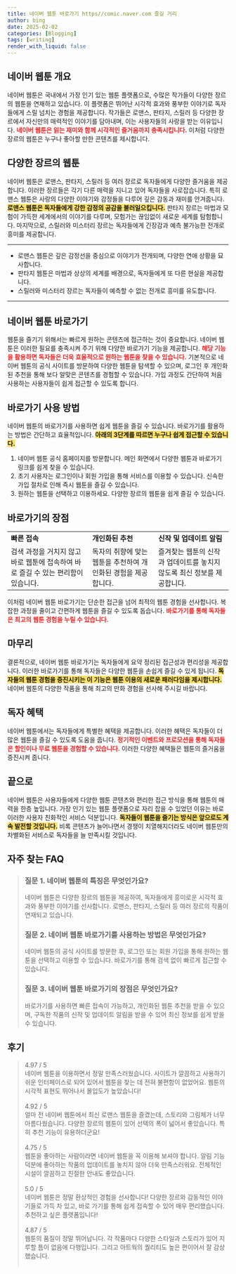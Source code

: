 ```yaml
---
title: 네이버 웹툰 바로가기 https//comic.naver.com 즐길 거리
author: bing
date: 2025-02-02
categories: [Blogging]
tags: [writing]
render_with_liquid: false
---
```



<h2 id='네이버-webtoon-개요'>네이버 웹툰 개요</h2>

<p>네이버 웹툰은 국내에서 가장 인기 있는 웹툰 플랫폼으로, 수많은 작가들이 다양한 장르의 웹툰을 연재하고 있습니다. 이 플랫폼은 뛰어난 시각적 효과와 풍부한 이야기로 독자들에게 스릴 넘치는 경험을 제공합니다. 작가들은 로맨스, 판타지, 스릴러 등 다양한 장르에서 자신만의 매력적인 이야기를 담아내며, 이는 사용자들의 사랑을 받는 이유입니다. <b><span style="color: #ee2323;">네이버 웹툰은 읽는 재미와 함께 시각적인 즐거움까지 충족시킵니다.</span></b> 이처럼 다양한 장르의 웹툰은 누구나 좋아할 만한 콘텐츠를 제시합니다.</p>

<h2 id='다양한장르의웹툰'>다양한 장르의 웹툰</h2>

<p>네이버 웹툰은 로맨스, 판타지, 스릴러 등 여러 장르로 독자들에게 다양한 즐거움을 제공합니다. 이러한 장르들은 각기 다른 매력을 지니고 있어 독자들을 사로잡습니다. 특히 로맨스 웹툰은 사랑의 다양한 이야기와 감정들을 다루어 깊은 감동과 재미를 안겨줍니다. <b><span style="background-color: #ffe066;">로맨스 웹툰은 독자들에게 강한 감정의 공감을 불러일으킵니다.</span></b> 판타지 장르는 마법과 모험이 가득한 세계에서의 이야기를 다루며, 모험가는 끊임없이 새로운 세계를 탐험합니다. 마지막으로, 스릴러와 미스터리 장르는 독자들에게 긴장감과 예측 불가능한 전개로 흥미를 제공합니다.</p>

<hr />

<ul>
    <li>로맨스 웹툰은 깊은 감정선을 중심으로 이야기가 전개되며, 다양한 연애 상황을 묘사합니다.</li>
    <li>판타지 웹툰은 마법과 상상의 세계를 배경으로, 독자들에게 또 다른 현실을 제공합니다.</li>
    <li>스릴러와 미스터리 장르는 독자들이 예측할 수 없는 전개로 흥미를 유도합니다.</li>
</ul>

<hr />

<h2 id='네이버웹툰바로가기'>네이버 웹툰 바로가기</h2>

<p>웹툰을 즐기기 위해서는 빠르게 원하는 콘텐츠에 접근하는 것이 중요합니다. 네이버 웹툰은 이러한 필요를 충족시켜 주기 위해 다양한 바로가기 기능을 제공합니다. <b><span style="color: #ee2323;">해당 기능을 활용하면 독자들은 더욱 효율적으로 원하는 웹툰을 찾을 수 있습니다.</span></b> 기본적으로 네이버 웹툰의 공식 사이트를 방문하여 다양한 웹툰을 탐색할 수 있으며, 로그인 후 개인화된 추천을 통해 보다 알맞은 콘텐츠를 경험할 수 있습니다. 가입 과정도 간단하여 처음 사용하는 사용자들이 쉽게 접근할 수 있도록 합니다.</p>

<h2 id='바로가기-사용방법'>바로가기 사용 방법</h2>

<p>네이버 웹툰의 바로가기를 사용하면 쉽게 웹툰을 즐길 수 있습니다. 바로가기를 활용하는 방법은 간단하고 효율적입니다. <b><span style="background-color: #ffe066;">아래의 3단계를 따르면 누구나 쉽게 접근할 수 있습니다.</span></b></p>

<ol>
    <li>네이버 웹툰 공식 홈페이지를 방문합니다. 메인 화면에서 다양한 웹툰과 바로가기 링크를 쉽게 찾을 수 있습니다.</li>
    <li>초기 사용자는 로그인이나 회원 가입을 통해 서비스를 이용할 수 있습니다. 신속한 가입 절차로 인해 즉시 웹툰을 즐길 수 있습니다.</li>
    <li>원하는 웹툰을 선택하고 이용하세요. 다양한 장르의 웹툰을 쉽게 즐길 수 있습니다.</li>
</ol>

<h2 id='바로가기의장점'>바로가기의 장점</h2>

<table>
    <tr>
        <td><b>빠른 접속</b></td>
        <td><b>개인화된 추천</b></td>
        <td><b>신작 및 업데이트 알림</b></td>
    </tr>
    <tr>
        <td>검색 과정을 거치지 않고 바로 웹툰에 접속하여 바로 즐길 수 있는 편리함이 있습니다.</td>
        <td>독자의 취향에 맞는 웹툰을 추천하여 개인화된 경험을 제공합니다.</td>
        <td>즐겨찾는 웹툰의 신작과 업데이트를 놓치지 않도록 최신 정보를 제공합니다.</td>
    </tr>
</table>

<p>이처럼 네이버 웹툰 바로가기는 단순한 접근을 넘어 최적의 웹툰 경험을 선사합니다. 복잡한 과정을 줄이고 간편하게 웹툰을 즐길 수 있도록 돕습니다. <b><span style="color: #ee2323;">바로가기를 통해 독자들은 최고의 웹툰 경험을 누릴 수 있습니다.</span></b></p>

<h2 id='마무리'>마무리</h2>

<p>결론적으로, 네이버 웹툰 바로가기는 독자들에게 요약 정리된 접근성과 편리성을 제공합니다. 이러한 바로가기를 통해 독자들은 다양한 웹툰을 손쉽게 즐길 수 있게 됩니다. <b><span style="background-color: #ffe066;">독자들의 웹툰 경험을 증진시키는 이 기능은 웹툰 이용의 새로운 패러다임을 제시합니다.</span></b> 네이버 웹툰의 다양한 작품을 통해 최고의 만화 경험을 선사해 주시길 바랍니다.</p>

<h2 id='독자혜택'>독자 혜택</h2>

<p>네이버 웹툰에서는 독자들에게 특별한 혜택을 제공합니다. 이러한 혜택은 독자들이 더 많은 웹툰을 즐길 수 있도록 도움을 줍니다. <b><span style="color: #ee2323;">정기적인 이벤트와 프로모션을 통해 독자들은 할인이나 무료 웹툰을 경험할 수 있습니다.</span></b> 이러한 다양한 혜택들은 웹툰의 즐거움을 증진시켜 줍니다.</p>

<h2 id='끝으로'>끝으로</h2>

<p>네이버 웹툰은 사용자들에게 다양한 웹툰 콘텐츠와 편리한 접근 방식을 통해 웹툰의 매력을 한층 높입니다. 가장 인기 있는 웹툰 플랫폼으로 자리 잡을 수 있었던 이유는 바로 이러한 사용자 친화적인 서비스 덕분입니다. <b><span style="background-color: #ffe066;">독자들이 웹툰을 즐기는 방식은 앞으로도 계속 발전할 것입니다.</span></b> 비록 콘텐츠가 늘어나면서 경쟁이 치열해지더라도 네이버 웹툰만의 차별화된 서비스로 독자들을 늘 만족시킬 것입니다.</p>


<h2 id='자주_찾는_FAQ'>자주 찾는 FAQ</h2>
<div itemscope="" itemtype="https://schema.org/FAQPage"> 
<blockquote> 
<div itemscope="" itemprop="mainEntity" itemtype="https://schema.org/Question"> 
<h3 itemprop="name">질문 1. 네이버 웹툰의 특징은 무엇인가요?</h3> 
<div itemscope="" itemprop="acceptedAnswer" itemtype="https://schema.org/Answer"> 
<span itemprop="text"> 
<p>네이버 웹툰은 다양한 장르의 웹툰을 제공하여, 독자들에게 흥미로운 시각적 효과와 풍부한 이야기를 선사합니다. 로맨스, 판타지, 스릴러 등 여러 장르의 작품이 연재되고 있습니다.</p> 
</span> 
</div> 
</div> 

<div itemscope="" itemprop="mainEntity" itemtype="https://schema.org/Question"> 
<h3 itemprop="name">질문 2. 네이버 웹툰 바로가기를 사용하는 방법은 무엇인가요?</h3> 
<div itemscope="" itemprop="acceptedAnswer" itemtype="https://schema.org/Answer"> 
<span itemprop="text"> 
<p>네이버 웹툰의 공식 사이트를 방문한 후, 로그인 또는 회원 가입을 통해 원하는 웹툰을 선택하고 이용할 수 있습니다. 바로가기를 통해 검색 없이 빠르게 접근할 수 있습니다.</p> 
</span> 
</div> 
</div> 

<div itemscope="" itemprop="mainEntity" itemtype="https://schema.org/Question"> 
<h3 itemprop="name">질문 3. 네이버 웹툰 바로가기의 장점은 무엇인가요?</h3> 
<div itemscope="" itemprop="acceptedAnswer" itemtype="https://schema.org/Answer"> 
<span itemprop="text"> 
<p>바로가기를 사용하면 빠른 접속이 가능하고, 개인화된 웹툰 추천을 받을 수 있으며, 구독한 작품의 신작 및 업데이트 알림을 받을 수 있어 최신 정보를 쉽게 받을 수 있습니다.</p> 
</span> 
</div> 
</div> 

</blockquote> 
</div>
<h2 id='후기'>후기</h2>
<div itemscope itemtype="https://schema.org/Product">
  <blockquote>
  <div itemprop="review" itemscope itemtype="https://schema.org/Review">
      <div itemprop="reviewRating" itemscope itemtype="https://schema.org/Rating"> <span itemprop="ratingValue">4.97</span> / <span itemprop="bestRating">5</span> </div>
      <span itemprop="reviewBody">네이버 웹툰을 이용하면서 정말 만족스러웠습니다. 사이트가 깔끔하고 사용하기 쉬운 인터페이스로 되어 있어서 웹툰을 찾는 데 전혀 불편함이 없었어요. 웹툰의 시각적 표현도 뛰어나서 몰입도가 높았습니다!</span>
  </div>
  <br>
  <div itemprop="review" itemscope itemtype="https://schema.org/Review">
      <div itemprop="reviewRating" itemscope itemtype="https://schema.org/Rating"> <span itemprop="ratingValue">4.92</span> / <span itemprop="bestRating">5</span> </div>
      <span itemprop="reviewBody">얼마 전 네이버 웹툰에서 최신 로맨스 웹툰을 즐겼는데, 스토리와 그림체가 너무 아름다웠습니다. 다양한 장르의 웹툰이 있어 선택의 폭이 넓어서 좋았습니다. 특히 추천 기능이 유용하더군요!</span>
  </div>
  <br>
  <div itemprop="review" itemscope itemtype="https://schema.org/Review">
      <div itemprop="reviewRating" itemscope itemtype="https://schema.org/Rating"> <span itemprop="ratingValue">4.75</span> / <span itemprop="bestRating">5</span> </div>
      <span itemprop="reviewBody">웹툰을 좋아하는 사람이라면 네이버 웹툰을 꼭 이용해 보셔야 합니다. 알림 기능 덕분에 좋아하는 작품의 업데이트를 놓치지 않아 더욱 만족스러워요. 전체적인 시설이 깔끔하고 친절한 안내도 좋았습니다.</span>
  </div>
  <br>
  <div itemprop="review" itemscope itemtype="https://schema.org/Review">
      <div itemprop="reviewRating" itemscope itemtype="https://schema.org/Rating"> <span itemprop="ratingValue">5.0</span> / <span itemprop="bestRating">5</span> </div>
      <span itemprop="reviewBody">네이버 웹툰은 정말 환상적인 경험을 선사합니다! 다양한 장르와 감동적인 이야기들로 가득 차 있고, 바로 가기를 통해 쉽게 접속할 수 있어 매우 편리했습니다. 추천하고 싶은 플랫폼입니다!</span>
  </div>
  <br>
  <div itemprop="review" itemscope itemtype="https://schema.org/Review">
      <div itemprop="reviewRating" itemscope itemtype="https://schema.org/Rating"> <span itemprop="ratingValue">4.87</span> / <span itemprop="bestRating">5</span> </div>
      <span itemprop="reviewBody">웹툰의 품질이 정말 뛰어납니다. 각 작품마다 다양한 스타일과 스토리가 있어 지루할 틈이 없음에 다행입니다. 그리고 아트웍의 퀄리티도 높은 편이어서 잘 감상했습니다.</span>
  </div>
  <br>
  </blockquote>
</div>

